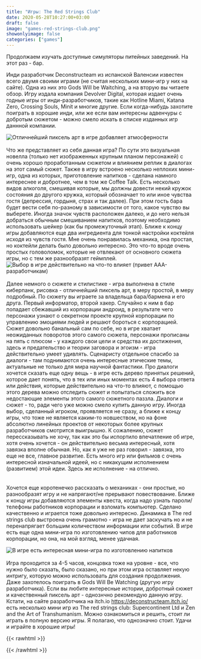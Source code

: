 ```yaml
---
title: "Игры: The Red Strings Club"
date: 2020-05-28T10:27:00+03:00
draft: false
image: "games-red-strings-club.png"
showonlyimage: false
categories: ["games"]
---
```

Продолжаем изучать доступные симуляторы питейных заведений. На этот раз - бар.
<!--more-->Инди разработчик Deconstructeam из испанской Валенсии известен всего двумя своими играми (не считая нескольких мини-игр у них на сайте). Одна из них это Gods Will be Waitching, а на вторую вы читаете обзор. Игру издала компания Devolver Digital, которая издает очень годные игры от инди-разработчиков, такие как Hotline Miami, Katana Zero, Crossing Souls, Minit и многие другие. Если когда-нибудь захотите поиграть в хорошие инди, или же если вам интересны адвенчуры с добротым сюжетом - можно смело искать в списке изданных игр даннной компании.
![Отличнейший пиксель арт в игре добавляет атмосферности](/games-red-strings-club1.png)
</br>  
Что же представляет из себя данная игра? По сути это визуальная новелла (только нет изображенных крупным планом персонажей) с очень хорошо проработанным сюжетом и влиянием реплик в диалогах на этот самый сюжет. Также в игру встроено несколько неплохих мини-игр, одна из которых, приготовление напитков - сделана намного интереснее и добротнее, чем в том же Coffee Talk. Есть несколько видов алкоголя, смешивая которые, мы должны довести некий кружок состояния до другого кружка, который обозначает то или иное чувства гостя (депрессия, гордыня, страх и так далее). При этом гость бара будет вести себя по-разному в зависимости от того, какое чувство вы выберете. Иногда значок чувств расположен далеко, и до него нельзя добраться обычным смешиванием напитков, поэтому необходимо использовать шейкер (как бы промежуточный этап). Ближе к концу игры добавляются еще два ингредиента для тонкой настройки коктейля исходя из чувств гостя. Мне очень понравилась механика, она простая, но коктейли делать было довольно интересно. Это что-то вроде очень простых головоломок, которые не отвлекают от основного сюжета игры, но с тем же разнообразят геймплей.
![Выбор в игре действительно на что-то влияет (привет ААА-разработчикам)](/games-red-strings-club2.jpg)
</br>  
Далее немного о сюжете и стилистике - игра выполнена в стиле киберпанк, рисовка - отличнейший пиксель арт, в меру простой, в меру подробный. По сюжету вы играете за владельца бара/бармена и его друга. Первый информатор, второй хакер. Случайно к ним в бар попадает сбежавший из корпорации андроид, в результате чего персонажи узнают о секретном проекте крупной корпорации по управлению эмоциями людей и решают бороться с корпорацией. Сюжет довольно банальный сам по себе, но в игре хватает неожиданных поворотов этого самого сюжета, персонажи прописаны на пять с плюсом - у каждого свои цели и средства их достижения, здесь и предательство и теории заговора и эгоизм - игра действительно умеет удивлять. Сценаристу отдельное спасибо за диалоги - там поднимаются очень интересные этические темы, актуальные не только для мира научной фантастики. Про диалоги хочется сказать еще одну вещь - в игре есть дерево принятых решений, которое дает понять, что в тех или иных моментах есть 4 выбора ответа или действия, которые действительно на что-то влияют, с помощью этого дерева можно отследить сюжет и попытаться сложить все недостающие элементы этого самого сюжетного паззла. Диалоги и сюжет - то, ради чего уже можно смело купить данную игру. Иногда выбор, сделанный игроком, проявляется не сразу, а ближе к концу игры, что тоже не является каким-то новшеством, но на фоне абсолютно линейных проектов от некоторых более крупных разработчиков смотрится выигрышно. К сожалению, сюжет перессказывать не хочу, так как это бы испортило впечатление об игре, хотя очень хочется - он действительно весьма интересный, хотя завязка вполне обычная. Но, как я уже не раз говорил - завязка, это еще не все, главное развитие. Есть много игр или фильмов с очень интересной изначальной идеей, но с никакущим исполнением (развитием) этой идеи. Здесь же исполнение - на отлично.  
</br>  
Хочется еще коротенечко рассказать о механиках - они простые, но разнообразят игру и не напрягают/не прерывают повествование. Ближе к концу игры добавляются элементы квеста, когда надо узнать пароли/телефоны работников корпорации и взломать компьютер. Сделано качественно и играется тоже довольно интересно. Динамика в The red strings club выстроена очень грамотно - игра не дает заскучать но и не перенапрягает большим количеством информации или событий. В игре есть еще одна мини-игра по изготовлению чипов для работников корпорации, но она, на мой взгляд, менее удачная.

![В игре есть интересная мини-игра по изготовлению напитков](/games-red-strings-club3.jpg)
</br>  
Игра проходится за 4-5 часов, концовка тоже на уровне - все, что нужно было сказать, было сказано, но при этом игра оставляет некую интригу, которую можно использовать для создания продолжения. Даже захотелось поиграть в Gods Will Be Watching (другую игру разработчика). Если вы любите интересные истории, добротный сюжет и качественный пиксель арт - однознчно рекомендую данную игру. Кстати, на сайте разработчика на itch.io https://deconstructeam.itch.io/ есть несколько мини игр из The red strings club: Supercontinent Ltd и Zen and the Art of Transhumanism. Можно ознакомиться и решить, стоит ли играть в полную версию игры. Я полагаю, что однозначно стоит. Удачи и играйте в хорошие игры!

{{< rawhtml >}}
<div id="graphcomment"></div>
<script type="text/javascript">

  window.gc_params = {
    graphcomment_id: 'https-psyhut-ru',

    // if your website has a fixed header, indicate it's height in pixels
    fixed_header_height: 0,
  };
  
  (function() {
    var gc = document.createElement('script'); gc.type = 'text/javascript'; gc.async = true;
    gc.src = 'https://graphcomment.com/js/integration.js?' + Math.round(Math.random() * 1e8);
    (document.getElementsByTagName('head')[0] || document.getElementsByTagName('body')[0]).appendChild(gc);
  })();

</script>
{{< /rawhtml >}}